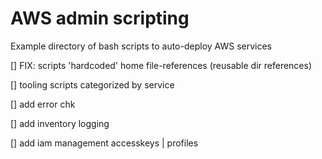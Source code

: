 # AWS admin scripting

Example directory of bash scripts to auto-deploy AWS services

[] FIX: scripts 'hardcoded' home file-references (reusable dir references)

[] tooling scripts categorized by service

[] add error chk

[] add inventory logging

[] add iam management accesskeys | profiles
